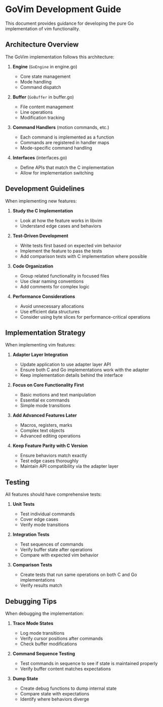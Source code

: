 # GoVim Development Guide

This document provides guidance for developing the pure Go implementation of vim functionality.

## Architecture Overview

The GoVim implementation follows this architecture:

1. **Engine** (`GoEngine` in engine.go)
   - Core state management
   - Mode handling
   - Command dispatch

2. **Buffer** (`GoBuffer` in buffer.go)
   - File content management
   - Line operations
   - Modification tracking

3. **Command Handlers** (motion commands, etc.)
   - Each command is implemented as a function
   - Commands are registered in handler maps
   - Mode-specific command handling

4. **Interfaces** (interfaces.go)
   - Define APIs that match the C implementation
   - Allow for implementation switching

## Development Guidelines

When implementing new features:

1. **Study the C Implementation**
   - Look at how the feature works in libvim
   - Understand edge cases and behaviors

2. **Test-Driven Development**
   - Write tests first based on expected vim behavior
   - Implement the feature to pass the tests
   - Add comparison tests with C implementation where possible

3. **Code Organization**
   - Group related functionality in focused files
   - Use clear naming conventions
   - Add comments for complex logic

4. **Performance Considerations**
   - Avoid unnecessary allocations
   - Use efficient data structures
   - Consider using byte slices for performance-critical operations

## Implementation Strategy

When implementing vim features:

1. **Adapter Layer Integration**
   - Update application to use adapter layer API
   - Ensure both C and Go implementations work with the adapter
   - Keep implementation details behind the interface

2. **Focus on Core Functionality First**
   - Basic motions and text manipulation
   - Essential ex commands
   - Simple mode transitions

3. **Add Advanced Features Later**
   - Macros, registers, marks
   - Complex text objects
   - Advanced editing operations

4. **Keep Feature Parity with C Version**
   - Ensure behaviors match exactly
   - Test edge cases thoroughly
   - Maintain API compatibility via the adapter layer

## Testing

All features should have comprehensive tests:

1. **Unit Tests**
   - Test individual commands
   - Cover edge cases
   - Verify mode transitions

2. **Integration Tests**
   - Test sequences of commands
   - Verify buffer state after operations
   - Compare with expected vim behavior

3. **Comparison Tests**
   - Create tests that run same operations on both C and Go implementations
   - Verify results match

## Debugging Tips

When debugging the implementation:

1. **Trace Mode States**
   - Log mode transitions
   - Verify cursor positions after commands
   - Check buffer modifications

2. **Command Sequence Testing**
   - Test commands in sequence to see if state is maintained properly
   - Verify buffer content matches expectations

3. **Dump State**
   - Create debug functions to dump internal state
   - Compare state with expectations
   - Identify where behaviors diverge